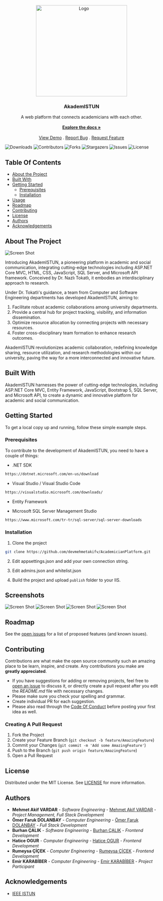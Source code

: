 <br/>
<p align="center">
  <a href="https://github.com/devmehmetakifv/AcademicianPlatform">
    <img src="logo.png" alt="Logo" width="300" height="300">
  </a>

  <h3 align="center">AkademISTUN</h3>

  <p align="center">
    A web platform that connects academicians with each other.
    <br/>
    <br/>
    <a href="https://github.com/devmehmetakifv/AcademicianPlatform"><strong>Explore the docs »</strong></a>
    <br/>
    <br/>
    <a href="https://github.com/devmehmetakifv/AcademicianPlatform">View Demo</a>
    .
    <a href="https://github.com/devmehmetakifv/AcademicianPlatform/issues">Report Bug</a>
    .
    <a href="https://github.com/devmehmetakifv/AcademicianPlatform/issues">Request Feature</a>
  </p>
</p>

![Downloads](https://img.shields.io/github/downloads/devmehmetakifv/AcademicianPlatform/total) ![Contributors](https://img.shields.io/github/contributors/devmehmetakifv/AcademicianPlatform?color=dark-green) ![Forks](https://img.shields.io/github/forks/devmehmetakifv/AcademicianPlatform?style=social) ![Stargazers](https://img.shields.io/github/stars/devmehmetakifv/AcademicianPlatform?style=social) ![Issues](https://img.shields.io/github/issues/devmehmetakifv/AcademicianPlatform) ![License](https://img.shields.io/github/license/devmehmetakifv/AcademicianPlatform) 

## Table Of Contents

* [About the Project](#about-the-project)
* [Built With](#built-with)
* [Getting Started](#getting-started)
  * [Prerequisites](#prerequisites)
  * [Installation](#installation)
* [Usage](#usage)
* [Roadmap](#roadmap)
* [Contributing](#contributing)
* [License](#license)
* [Authors](#authors)
* [Acknowledgements](#acknowledgements)

## About The Project

![Screen Shot](screenshot1.png)

Introducing AkademISTUN, a pioneering platform in academic and social communication, integrating cutting-edge technologies including ASP.NET Core MVC, HTML, CSS, JavaScript, SQL Server, and Microsoft API framework. Conceived by Dr. Nazlı Tokatlı, it embodies an interdisciplinary approach to research.

Under Dr. Tokatlı's guidance, a team from Computer and Software Engineering departments has developed AkademISTUN, aiming to:

1. Facilitate robust academic collaborations among university departments.
2. Provide a central hub for project tracking, visibility, and information dissemination.
3. Optimize resource allocation by connecting projects with necessary resources.
4. Foster cross-disciplinary team formation to enhance research outcomes.

AkademISTUN revolutionizes academic collaboration, redefining knowledge sharing, resource utilization, and research methodologies within our university, paving the way for a more interconnected and innovative future.


## Built With

AkademISTUN harnesses the power of cutting-edge technologies, including ASP.NET Core MVC, Entity Framework, JavaScript, Bootstrap 5, SQL Server, and Microsoft API, to create a dynamic and innovative platform for academic and social communication.

## Getting Started

To get a local copy up and running, follow these simple example steps.

### Prerequisites

To contribute to the development of AkademISTUN, you need to have a couple of things: 

* .NET SDK
```sh
https://dotnet.microsoft.com/en-us/download
```

* Visual Studio / Visual Studio Code
```sh
https://visualstudio.microsoft.com/downloads/
```

* Entity Framework

* Microsoft SQL Server Management Studio
```sh
https://www.microsoft.com/tr-tr/sql-server/sql-server-downloads
```

### Installation

1. Clone the project
```sh
git clone https://github.com/devmehmetakifv/AcademicianPlatform.git
```

2. Edit appsettings.json and add your own connection string.

3. Edit admins.json and whitelist.json

4. Build the project and upload ```publish``` folder to your IIS.

## Screenshots
![Screen Shot](screenshot2.png)
![Screen Shot](screenshot3.png)
![Screen Shot](screenshot4.png)
![Screen Shot](screenshot5.png)

## Roadmap

See the [open issues](https://github.com/devmehmetakifv/AcademicianPlatform/issues) for a list of proposed features (and known issues).

## Contributing

Contributions are what make the open source community such an amazing place to be learn, inspire, and create. Any contributions you make are **greatly appreciated**.
* If you have suggestions for adding or removing projects, feel free to [open an issue](https://github.com/devmehmetakifv/AcademicianPlatform/issues/new) to discuss it, or directly create a pull request after you edit the *README.md* file with necessary changes.
* Please make sure you check your spelling and grammar.
* Create individual PR for each suggestion.
* Please also read through the [Code Of Conduct](https://github.com/devmehmetakifv/AcademicianPlatform/blob/main/CODE_OF_CONDUCT.md) before posting your first idea as well.

### Creating A Pull Request

1. Fork the Project
2. Create your Feature Branch (`git checkout -b feature/AmazingFeature`)
3. Commit your Changes (`git commit -m 'Add some AmazingFeature'`)
4. Push to the Branch (`git push origin feature/AmazingFeature`)
5. Open a Pull Request

## License

Distributed under the MIT License. See [LICENSE](https://github.com/devmehmetakifv/AcademicianPlatform/blob/main/LICENSE.md) for more information.

## Authors

* **Mehmet Akif VARDAR** - *Software Engineering* - [Mehmet Akif VARDAR](https://github.com/devmehmetakifv/) - *Project Management, Full Stack Development*
* **Ömer Faruk DOLANBAY** - *Computer Engineering* - [Ömer Faruk DOLANBAY](https://github.com/Esforper) - *Full Stack Development*
* **Burhan ÇALIK** - *Software Engineering* - [Burhan ÇALIK](https://github.com/BurhanCalik) - *Frontend Development*
* **Hatice OGUR** - *Computer Engineering* - [Hatice OGUR](https://github.com/HaticeOgur) - *Frontend Development*
* **Rumeysa ÇİÇEK** - *Computer Engineering* - [Rumeysa ÇİÇEK](https://github.com/Rumeysacck) - *Frontend Development*
* **Emir KARABİBER** - *Computer Engineering* - [Emir KARABİBER](https://github.com/EmirKarabiber) - *Project Participant*

## Acknowledgements

* [IEEE ISTUN](https://github.com/IEEE-ISTUN)
